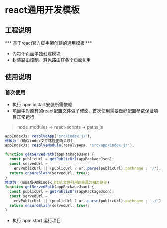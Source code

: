 # react通用开发模板

## 工程说明
*** 基于react官方脚手架创建的通用模板 ***
* 为每个页面单独创建模块
* 封装路由控制，避免路由在各个页面乱用

## 使用说明
### 首次使用
* 执行 npm install 安装所需依赖
* 项目中对原有的react配置文件做了修改，首次使用需要做好配置参数保证项目正常运行
> node_modules -> react-scripts -> paths.js
```javascript
appIndexJs: resolveApp('src/index.js'),
修改为：(确保index文件路径正确关联)
appIndexJs: resolveModule(resolveApp, 'src/app/index.js'),
```
```javascript
function getServedPath(appPackageJson) {
  const publicUrl = getPublicUrl(appPackageJson);
  const servedUrl =
    envPublicUrl || (publicUrl ? url.parse(publicUrl).pathname : '/');
  return ensureSlash(servedUrl, true);
}
修改为：(编译后确保index.html文件引用的资源为相对路径)
function getServedPath(appPackageJson) {
  const publicUrl = getPublicUrl(appPackageJson);
  const servedUrl =
    envPublicUrl || (publicUrl ? url.parse(publicUrl).pathname : './');
  return ensureSlash(servedUrl, true);
}
```
* 执行 npm start 运行项目

